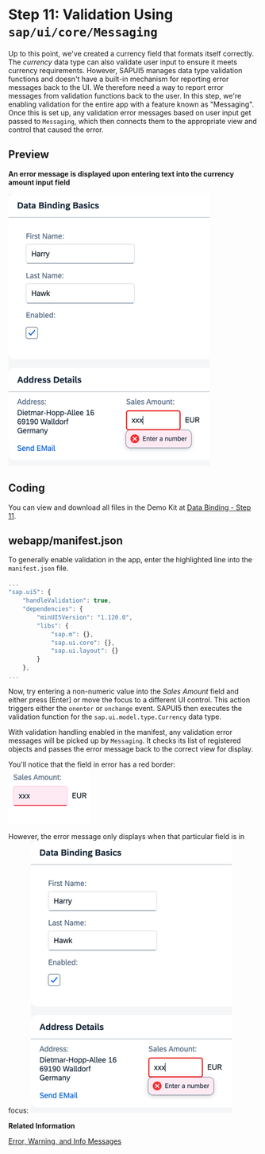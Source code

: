 <!-- loiob8c4e534cdb440e9a5bbff86f9572bd6 -->

# Step 11: Validation Using `sap/ui/core/Messaging`

Up to this point, we've created a currency field that formats itself correctly. The *currency* data type can also validate user input to ensure it meets currency requirements. However, SAPUI5 manages data type validation functions and doesn't have a built-in mechanism for reporting error messages back to the UI. We therefore need a way to report error messages from validation functions back to the user. In this step, we're enabling validation for the entire app with a feature known as "Messaging". Once this is set up, any validation error messages based on user input get passed to `Messaging`, which then connects them to the appropriate view and control that caused the error.



## Preview

  
  
**An error message is displayed upon entering text into the currency amount input field**

![The graphic has an explanatory text](images/Tutorial_Data_Binding_Step_11_3_e67207b.png "An error message is displayed upon entering text into the currency amount input field")



## Coding

You can view and download all files in the Demo Kit at [Data Binding - Step 11](https://ui5.sap.com/#/entity/sap.ui.core.tutorial.databinding/sample/sap.ui.core.tutorial.databinding.11).



## webapp/manifest.json

To generally enable validation in the app, enter the highlighted line into the `manifest.json` file.

```js
...
"sap.ui5": {
	"handleValidation": true,
	"dependencies": {
		"minUI5Version": "1.120.0",
		"libs": {
			"sap.m": {},
			"sap.ui.core": {},
			"sap.ui.layout": {}
		}
	},
...
```

Now, try entering a non-numeric value into the *Sales Amount* field and either press [Enter\] or move the focus to a different UI control. This action triggers either the `onenter` or `onchange` event. SAPUI5 then executes the validation function for the `sap.ui.model.type.Currency` data type.

With validation handling enabled in the manifest, any validation error messages will be picked up by `Messaging`. It checks its list of registered objects and passes the error message back to the correct view for display.

You'll notice that the field in error has a red border: ![](images/Tutorial_Data_Binding_Step_11_2_44db88e.png)

However, the error message only displays when that particular field is in focus: ![](images/Tutorial_Data_Binding_Step_11_3_e67207b.png)

**Related Information**  


[Error, Warning, and Info Messages](../04_Essentials/error-warning-and-info-messages-62b1481.md "SAPUI5 provides a central place for storing and managing info, warning, and error messages.")

